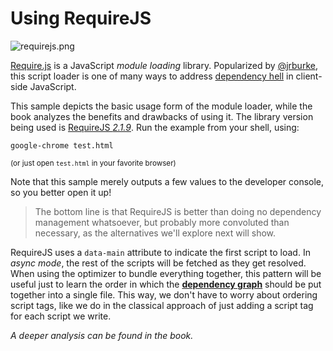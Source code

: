 # Using RequireJS

![requirejs.png][1]

[Require.js][2] is a JavaScript _module loading_ library. Popularized by [@jrburke][3], this script loader is one of many ways to address [dependency hell][4] in client-side JavaScript.

This sample depicts the basic usage form of the module loader, while the book analyzes the benefits and drawbacks of using it. The library version being used is [RequireJS _2.1.9_][5]. Run the example from your shell, using:

```shell
google-chrome test.html
```

<sub>(or just open `test.html` in your favorite browser)</sub>

Note that this sample merely outputs a few values to the developer console, so you better open it up!

> The bottom line is that RequireJS is better than doing no dependency management whatsoever, but probably more convoluted than necessary, as the alternatives we'll explore next will show.

RequireJS uses a `data-main` attribute to indicate the first script to load. In _async mode_, the rest of the scripts will be fetched as they get resolved. When using the optimizer to bundle everything together, this pattern will be useful just to learn the order in which the [**dependency graph**][6] should be put together into a single file. This way, we don't have to worry about ordering script tags, like we do in the classical approach of just adding a script tag for each script we write.

_A deeper analysis can be found in the book._

  [1]: http://i.imgur.com/TkjgTBt.png
  [2]: https://github.com/jrburke/requirejs
  [3]: https://github.com/jrburke
  [4]: http://en.wikipedia.org/wiki/Dependency_hell "Dependency Hell on Wikipedia"
  [5]: http://requirejs.org/docs/release/2.1.9/comments/require.js
  [6]: http://en.wikipedia.org/wiki/Dependency_graph
